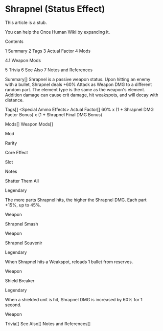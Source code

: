 # Shrapnel (Status Effect)

This article is a stub.
        
You can help the Once Human Wiki by expanding it.

        
    

Contents

1 Summary
2 Tags
3 Actual Factor
4 Mods

4.1 Weapon Mods


5 Trivia
6 See Also
7 Notes and References



Summary[]
Shrapnel is a passive weapon status.
Upon hitting an enemy with a bullet, Shrapnel deals +60% Attack as Weapon DMG to a different random part. The element type is the same as the weapon's element. Addition damage can cause crit damage, hit weakspots, and will decay with distance.

Tags[]
&lt;Special Ammo Effects&gt;
Actual Factor[]
60% x (1 + Shrapnel DMG Factor Bonus) x (1 + Shrapnel Final DMG Bonus)

Mods[]
Weapon Mods[]


Mod

Rarity

Core Effect

Slot

Notes


Shatter Them All

Legendary

The more parts Shrapnel hits, the higher the Shrapnel DMG. Each part +15%, up to 45%.

Weapon




Shrapnel Smash





Weapon




Shrapnel Souvenir

Legendary

When Shrapnel hits a Weakspot, reloads 1 bullet from reserves.

Weapon




Shield Breaker

Legendary

When a shielded unit is hit, Shrapnel DMG is increased by 60% for 1 second.

Weapon




Trivia[]
See Also[]
Notes and References[]
